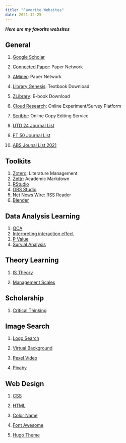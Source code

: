 ```yaml
---
title: "Favorite Websites"
date: 2021-12-25
---
```


***Here are my favorite websites***

## <font color= "black"> General </font>

1.  [Google Scholar](https://scholar.google.com)

2.  [Connected Paper](https://www.connectedpapers.com): Paper Network

3.  [AMiner](https://www.aminer.org): Paper Network

4.  [Library Genesis](http://libgen.rs): Textbook Download

5.  [ZLibrary](https://hk1lib.org): E-book Download

6.  [Cloud Research](https://www.cloudresearch.com): Online Experiment/Survey Platform

7.  [Scribbr](https://www.scribbr.com): Online Copy Editing Service

8.  [UTD 24 Journal List](https://jsom.utdallas.edu/the-utd-top-100-business-school-research-rankings/)

9.  [FT 50 Journal List](https://www.ft.com/content/3405a512-5cbb-11e1-8f1f-00144feabdc0)

10. [ABS Jounal List 2021](https://www.researchgate.net/publication/352767191_Academic_Journal_Guide_2021_It_was_earlier_ABS_2021_Ranking_list)

## <font color= "black"> Toolkits </font>

1.  [Zotero](https://www.zotero.org): Literature Management
2.  [Zettr](https://www.zettlr.com): Academic Markdown
3.  [RStudio](https://www.rstudio.com)
4.  [OBS Studio](https://obsproject.com/zh-tw)
5.  [Net News Wire](https://netnewswire.com): RSS Reader
6.  [Blender](https://www.blender.org)

## <font color= "black"> Data Analysis Learning </font>

1.  [QCA](https://www.bilibili.com/video/BV1nh411k7o4?p=1)
2.  [Interpreting interaction effect](http://www.jeremydawson.com/slopes.htm)
3.  [P Value](http://p-curve.com)
4.  [Survial Analysis](https://www.rensvandeschoot.com/tutorials/discrete-time-survival/)

## <font color= "black"> Theory Learning </font>

1.  [IS Theory](https://is.theorizeit.org/wiki/Main_Page)

2.  [Management Scales](https://en.wikibooks.org/wiki/Handbook_of_Management_Scales#I)

## <font color= "black"> Scholarship </font>

1.  [Critical Thinking](https://www.criticalthinking.org/pages/defining-critical-thinking/766#:~:text=Critical%20thinking%20is%20the%20intellectually,guide%20to%20belief%20and%20action)

## <font color= "black"> Image Search </font>

1.  [Logo Search](http://instantlogosearch.com)

2.  [Virtual Background](https://coverr.co/stock-video-footage/zoom-virtual-backgrounds)

3.  [Pexel Video](https://www.pexels.com/videos/)

4.  [Pixaby](https://pixabay.com)

## Web Design

1.  [CSS](https://www.w3schools.com/css/css_background.asp)

2.  [HTML](https://www.w3schools.com/html/html_intro.asp)

3.  [Color Name](https://htmlcolorcodes.com/color-names/)

4.  [Font Awesome](https://fontawesome.com)

5.  [Hugo Theme](https://themes.gohugo.io)
